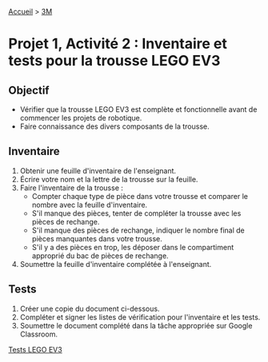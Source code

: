 [Accueil](./index.md) > [3M](./accueil3M.md#projet-1--inventaire-installation-et-tests-du-matériel-et-des-logiciels)

# Projet 1, Activité 2 : Inventaire et tests pour la trousse LEGO EV3

## Objectif

* Vérifier que la trousse LEGO EV3 est complète et fonctionnelle avant de commencer les projets de robotique.
* Faire connaissance des divers composants de la trousse.

## Inventaire

1. Obtenir une feuille d'inventaire de l'enseignant.
1. Écrire votre nom et la lettre de la trousse sur la feuille.
1. Faire l'inventaire de la trousse :
    * Compter chaque type de pièce dans votre trousse et comparer le nombre avec la feuille d'inventaire.
    * S'il manque des pièces, tenter de compléter la trousse avec les pièces de rechange.
    * S'il manque des pièces de rechange, indiquer le nombre final de pièces manquantes dans votre trousse.
    * S'il y a des pièces en trop, les déposer dans le compartiment approprié du bac de pièces de rechange.
1. Soumettre la feuille d'inventaire complétée à l'enseignant.

## Tests

1. Créer une copie du document ci-dessous.
1. Compléter et signer les listes de vérification pour l'inventaire et les tests.
1. Soumettre le document complété dans la tâche appropriée sur Google Classroom.

[Tests LEGO EV3](https://docs.google.com/document/d/1eIcnLBZqC8S0AyJGCANc0l69sZaQaqZBZaJMfbFgG3Q/view)
